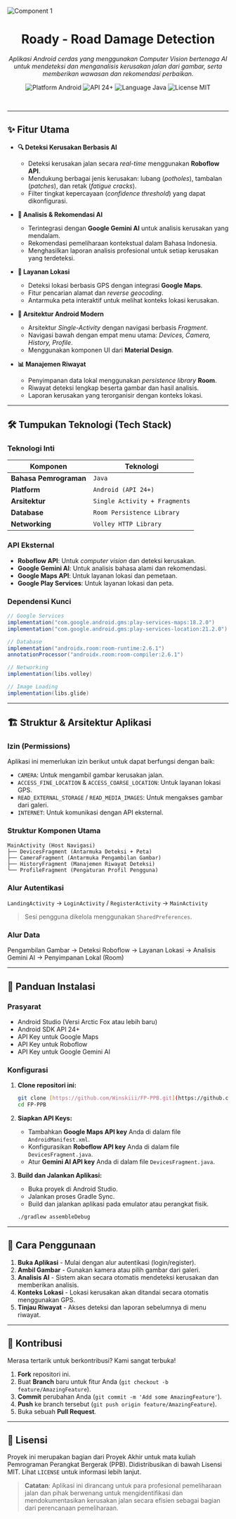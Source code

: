  ![Component 1](https://github.com/user-attachments/assets/24fcad75-60e2-42ff-a714-4463efd27962)
<div align="center">
  <h1><b>Roady - Road Damage Detection</b></h1>
  <p><i>Aplikasi Android cerdas yang menggunakan Computer Vision bertenaga AI untuk mendeteksi dan menganalisis kerusakan jalan dari gambar, serta memberikan wawasan dan rekomendasi perbaikan.</i></p>

  <p>
    <img src="https://img.shields.io/badge/Platform-Android-green?style=for-the-badge&logo=android" alt="Platform Android">
    <img src="https://img.shields.io/badge/API-24%2B-blue?style=for-the-badge&logo=android" alt="API 24+">
    <img src="https://img.shields.io/badge/Language-Java-orange?style=for-the-badge&logo=java" alt="Language Java">
    <img src="https://img.shields.io/badge/License-MIT-purple?style=for-the-badge" alt="License MIT">
  </p>
  <br>
</div>

---

## ✨ Fitur Utama

-   **🔍 Deteksi Kerusakan Berbasis AI**
    -   Deteksi kerusakan jalan secara *real-time* menggunakan **Roboflow API**.
    -   Mendukung berbagai jenis kerusakan: lubang (*potholes*), tambalan (*patches*), dan retak (*fatigue cracks*).
    -   Filter tingkat kepercayaan (*confidence threshold*) yang dapat dikonfigurasi.

-   **🤖 Analisis & Rekomendasi AI**
    -   Terintegrasi dengan **Google Gemini AI** untuk analisis kerusakan yang mendalam.
    -   Rekomendasi pemeliharaan kontekstual dalam Bahasa Indonesia.
    -   Menghasilkan laporan analisis profesional untuk setiap kerusakan yang terdeteksi.

-   **📍 Layanan Lokasi**
    -   Deteksi lokasi berbasis GPS dengan integrasi **Google Maps**.
    -   Fitur pencarian alamat dan *reverse geocoding*.
    -   Antarmuka peta interaktif untuk melihat konteks lokasi kerusakan.

-   **📱 Arsitektur Android Modern**
    -   Arsitektur *Single-Activity* dengan navigasi berbasis *Fragment*.
    -   Navigasi bawah dengan empat menu utama: *Devices, Camera, History, Profile*.
    -   Menggunakan komponen UI dari **Material Design**.

-   **📊 Manajemen Riwayat**
    -   Penyimpanan data lokal menggunakan *persistence library* **Room**.
    -   Riwayat deteksi lengkap beserta gambar dan hasil analisis.
    -   Laporan kerusakan yang terorganisir dengan konteks lokasi.

---

## 🛠️ Tumpukan Teknologi (Tech Stack)

### **Teknologi Inti**

| Komponen            | Teknologi                                                              |
| ------------------- | ---------------------------------------------------------------------- |
| **Bahasa Pemrograman** | `Java`                                                                 |
| **Platform** | `Android (API 24+)`                                                    |
| **Arsitektur** | `Single Activity + Fragments`                                          |
| **Database** | `Room Persistence Library`                                             |
| **Networking** | `Volley HTTP Library`                                                  |

### **API Eksternal**

-   **Roboflow API**: Untuk *computer vision* dan deteksi kerusakan.
-   **Google Gemini AI**: Untuk analisis bahasa alami dan rekomendasi.
-   **Google Maps API**: Untuk layanan lokasi dan pemetaan.
-   **Google Play Services**: Untuk layanan lokasi dan peta.

### **Dependensi Kunci**

```gradle
// Google Services
implementation("com.google.android.gms:play-services-maps:18.2.0")
implementation("com.google.android.gms:play-services-location:21.2.0")

// Database
implementation("androidx.room:room-runtime:2.6.1")
annotationProcessor("androidx.room:room-compiler:2.6.1")

// Networking
implementation(libs.volley)

// Image Loading
implementation(libs.glide)
```

---

## 🏗️ Struktur & Arsitektur Aplikasi

### **Izin (Permissions)**

Aplikasi ini memerlukan izin berikut untuk dapat berfungsi dengan baik:

-   `CAMERA`: Untuk mengambil gambar kerusakan jalan.
-   `ACCESS_FINE_LOCATION` & `ACCESS_COARSE_LOCATION`: Untuk layanan lokasi GPS.
-   `READ_EXTERNAL_STORAGE` / `READ_MEDIA_IMAGES`: Untuk mengakses gambar dari galeri.
-   `INTERNET`: Untuk komunikasi dengan API eksternal.

### **Struktur Komponen Utama**

```
MainActivity (Host Navigasi)
├── DevicesFragment (Antarmuka Deteksi + Peta)
├── CameraFragment (Antarmuka Pengambilan Gambar)
├── HistoryFragment (Manajemen Riwayat Deteksi)
└── ProfileFragment (Pengaturan Profil Pengguna)
```

### **Alur Autentikasi**

`LandingActivity` → `LoginActivity` / `RegisterActivity` → `MainActivity`
> Sesi pengguna dikelola menggunakan `SharedPreferences`.

### **Alur Data**

Pengambilan Gambar → Deteksi Roboflow → Layanan Lokasi → Analisis Gemini AI → Penyimpanan Lokal (Room)

---

## 🚀 Panduan Instalasi

### **Prasyarat**

-   Android Studio (Versi Arctic Fox atau lebih baru)
-   Android SDK API 24+
-   API Key untuk Google Maps
-   API Key untuk Roboflow
-   API Key untuk Google Gemini AI

### **Konfigurasi**

1.  **Clone repositori ini:**
    ```bash
    git clone [https://github.com/Winskiii/FP-PPB.git](https://github.com/Winskiii/FP-PPB.git)
    cd FP-PPB
    ```

2.  **Siapkan API Keys:**
    -   Tambahkan **Google Maps API key** Anda di dalam file `AndroidManifest.xml`.
    -   Konfigurasikan **Roboflow API key** Anda di dalam file `DevicesFragment.java`.
    -   Atur **Gemini AI API key** Anda di dalam file `DevicesFragment.java`.

3.  **Build dan Jalankan Aplikasi:**
    -   Buka proyek di Android Studio.
    -   Jalankan proses Gradle Sync.
    -   Build dan jalankan aplikasi pada emulator atau perangkat fisik.
    ```bash
    ./gradlew assembleDebug
    ```

---

## 📖 Cara Penggunaan

1.  **Buka Aplikasi** - Mulai dengan alur autentikasi (login/register).
2.  **Ambil Gambar** - Gunakan kamera atau pilih gambar dari galeri.
3.  **Analisis AI** - Sistem akan secara otomatis mendeteksi kerusakan dan memberikan analisis.
4.  **Konteks Lokasi** - Lokasi kerusakan akan ditandai secara otomatis menggunakan GPS.
5.  **Tinjau Riwayat** - Akses deteksi dan laporan sebelumnya di menu riwayat.

---

## 🤝 Kontribusi

Merasa tertarik untuk berkontribusi? Kami sangat terbuka!
1.  **Fork** repositori ini.
2.  Buat **Branch** baru untuk fitur Anda (`git checkout -b feature/AmazingFeature`).
3.  **Commit** perubahan Anda (`git commit -m 'Add some AmazingFeature'`).
4.  **Push** ke branch tersebut (`git push origin feature/AmazingFeature`).
5.  Buka sebuah **Pull Request**.

---

## 📄 Lisensi

Proyek ini merupakan bagian dari Proyek Akhir untuk mata kuliah Pemrograman Perangkat Bergerak (PPB). Didistribusikan di bawah Lisensi MIT. Lihat `LICENSE` untuk informasi lebih lanjut.

> **Catatan**: Aplikasi ini dirancang untuk para profesional pemeliharaan jalan dan pihak berwenang untuk mengidentifikasi dan mendokumentasikan kerusakan jalan secara efisien sebagai bagian dari perencanaan pemeliharaan.
